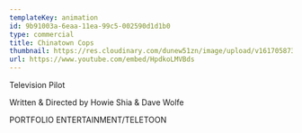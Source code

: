 ```yaml
---
templateKey: animation
id: 9b91003a-6eaa-11ea-99c5-002590d1d1b0
type: commercial
title: Chinatown Cops
thumbnail: https://res.cloudinary.com/dunew51zn/image/upload/v1617058733/animation/vid_T_chinatown_690-1_dhp6cf.jpg
url: https://www.youtube.com/embed/HpdkoLMVBds
---
```

Television Pilot

Written &amp; Directed by Howie Shia &amp; Dave Wolfe

PORTFOLIO ENTERTAINMENT/TELETOON